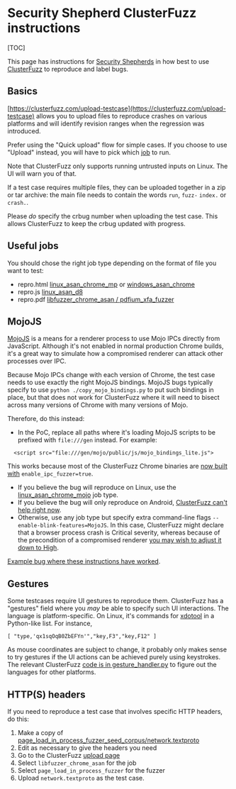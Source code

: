 # Security Shepherd ClusterFuzz instructions

[TOC]

This page has instructions for [Security Shepherds](shepherd.md) in how best to use
[ClusterFuzz](https://clusterfuzz.com) to reproduce and label bugs.

## Basics

[https://clusterfuzz.com/upload-testcase](https://clusterfuzz.com/upload-testcase)
allows you to upload files to reproduce crashes on various platforms and will
identify revision ranges when the regression was introduced.

Prefer using the "Quick upload" flow for simple cases. If you choose to use
"Upload" instead, you will have to pick which [job](#useful-jobs) to run.

Note that ClusterFuzz only supports running untrusted inputs on Linux. The UI
will warn you of that.

If a test case requires multiple files, they can be uploaded together in a zip
or tar archive: the main file needs to contain the words `run`, `fuzz-` `index.`
or `crash.`.

Please *do* specify the crbug number when uploading the test case. This allows
ClusterFuzz to keep the crbug updated with progress.

## Useful jobs

You should chose the right job type depending on the format of file you want to
test:

* repro.html [linux_asan_chrome_mp](https://clusterfuzz.com/upload-testcase?upload=true&job=linux_asan_chrome_mp)
  or [windows_asan_chrome](https://clusterfuzz.com/upload-testcase?upload=true&job=windows_asan_chrome)
* repro.js [linux_asan_d8](https://clusterfuzz.com/upload-testcase?upload=true&job=linux_asan_d8)
* repro.pdf [libfuzzer_chrome_asan / pdfium_xfa_fuzzer](https://clusterfuzz.com/upload-testcase?upload=true&job=libfuzzer_chrome_asan&target=pdfium_xfa_fuzzer)

## MojoJS

[MojoJS](../../mojo/public/js/README.md) is a means for a renderer process to use
Mojo IPCs directly from JavaScript. Although it's not enabled in normal production
Chrome builds, it's a great way to simulate how a compromised renderer can attack
other processes over IPC.

Because Mojo IPCs change with each version of Chrome, the test case needs to
use exactly the right MojoJS bindings. MojoJS bugs typically specify to use
`python ./copy_mojo_bindings.py` to put such bindings in place, but that does not
work for ClusterFuzz where it will need to bisect across many versions of Chrome
with many versions of Mojo.

Therefore, do this instead:

* In the PoC, replace all paths where it's loading MojoJS scripts to be prefixed
  with `file:///gen` instead. For example:
```
  <script src="file:///gen/mojo/public/js/mojo_bindings_lite.js">
```
  This works because most of the ClusterFuzz Chrome binaries are [now built with](https://chromium-review.googlesource.com/c/chromium/src/+/1119727) `enable_ipc_fuzzer=true`.

* If you believe the bug will reproduce on Linux, use the [linux_asan_chrome_mojo](https://clusterfuzz.com/upload-testcase?upload=true&job=linux_asan_chrome_mojo) job type.
* If you believe the bug will only reproduce on Android, [ClusterFuzz can't help right now](https://crbug.com/1067103).
* Otherwise, use any job type but specify extra command-line flags `--enable-blink-features=MojoJS`. In this case, ClusterFuzz might declare that a browser process crash is Critical severity, whereas because of the precondition of a compromised renderer [you may wish to adjust it down to High](severity-guidelines.md).

[Example bug where these instructions have worked](https://crbug.com/1072983).

## Gestures

Some testcases require UI gestures to reproduce them. ClusterFuzz has a
"gestures" field where you _may_ be able to specify such UI interactions. The
language is platform-specific. On Linux, it's commands for
[xdotool](https://manpages.ubuntu.com/manpages/trusty/man1/xdotool.1.html) in a
Python-like list. For instance,
```
[ "type,'qx1sqOqB0ZbEFYn'","key,F3","key,F12" ]
```
As mouse coordinates are subject to change, it probably only makes sense to try
gestures if the UI actions can be achieved purely using keystrokes. The relevant
ClusterFuzz [code is in
gesture_handler.py](https://github.com/google/clusterfuzz/blob/master/src/clusterfuzz/_internal/fuzzing/gesture_handler.py#L22)
to figure out the languages for other platforms.

## HTTP(S) headers

If you need to reproduce a test case that involves specific HTTP headers, do this:

1. Make a copy of [page_load_in_process_fuzzer_seed_corpus/network.textproto](https://source.chromium.org/chromium/chromium/src/+/main:chrome/test/fuzzing/page_load_in_process_fuzzer_seed_corpus/network.textproto)
2. Edit as necessary to give the headers you need
3. Go to the ClusterFuzz [upload page](https://clusterfuzz.com/upload-testcase)
4. Select `libfuzzer_chrome_asan` for the job
5. Select `page_load_in_process_fuzzer` for the fuzzer
6. Upload `network.textproto` as the test case.

